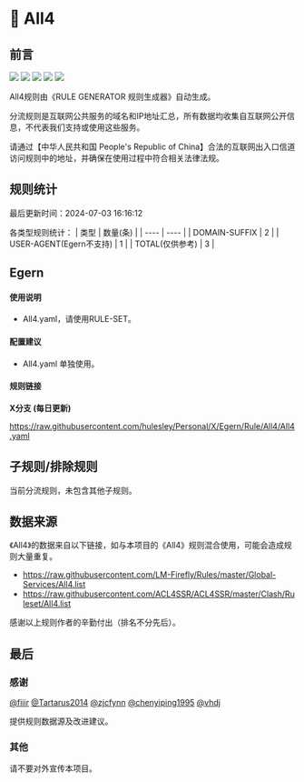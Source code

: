 # 🧸 All4

## 前言

![](https://shields.io/badge/-移除重复规则-ff69b4) ![](https://shields.io/badge/-DOMAIN与DOMAIN--SUFFIX合并-green) ![](https://shields.io/badge/-DOMAIN--SUFFIX间合并-critical) ![](https://shields.io/badge/-DOMAIN--SUFFIX与DOMAIN--KEYWORD合并-blue) ![](https://shields.io/badge/-IP--CIDR(6)合并-blueviolet) 

All4规则由《RULE GENERATOR 规则生成器》自动生成。

分流规则是互联网公共服务的域名和IP地址汇总，所有数据均收集自互联网公开信息，不代表我们支持或使用这些服务。

请通过【中华人民共和国 People's Republic of China】合法的互联网出入口信道访问规则中的地址，并确保在使用过程中符合相关法律法规。

## 规则统计

最后更新时间：2024-07-03 16:16:12

各类型规则统计：
| 类型 | 数量(条)  | 
| ---- | ----  |
| DOMAIN-SUFFIX | 2  | 
| USER-AGENT(Egern不支持) | 1  | 
| TOTAL(仅供参考) | 3  | 


## Egern 

#### 使用说明
- All4.yaml，请使用RULE-SET。

#### 配置建议
- All4.yaml 单独使用。

#### 规则链接
**X分支 (每日更新)**

https://raw.githubusercontent.com/hulesley/Personal/X/Egern/Rule/All4/All4.yaml











## 子规则/排除规则


当前分流规则，未包含其他子规则。

## 数据来源

《All4》的数据来自以下链接，如与本项目的《All4》规则混合使用，可能会造成规则大量重复。

- https://raw.githubusercontent.com/LM-Firefly/Rules/master/Global-Services/All4.list
- https://raw.githubusercontent.com/ACL4SSR/ACL4SSR/master/Clash/Ruleset/All4.list


感谢以上规则作者的辛勤付出（排名不分先后）。

## 最后

### 感谢

[@fiiir](https://github.com/fiiir) [@Tartarus2014](https://github.com/Tartarus2014) [@zjcfynn](https://github.com/zjcfynn) [@chenyiping1995](https://github.com/chenyiping1995) [@vhdj](https://github.com/vhdj)

提供规则数据源及改进建议。

### 其他

请不要对外宣传本项目。